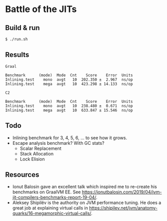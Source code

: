 # Battle of the JITs

## Build & run

```bash
$ ./run.sh
```

## Results

```
Graal

Benchmark      (mode)  Mode  Cnt    Score    Error  Units
Inlining.test    mono  avgt   10  202.350 ±  2.967  ns/op
Inlining.test    mega  avgt   10  423.298 ± 14.133  ns/op

C2

Benchmark      (mode)  Mode  Cnt    Score    Error  Units
Inlining.test    mono  avgt   10  238.480 ±  0.671  ns/op
Inlining.test    mega  avgt   10  633.847 ± 15.546  ns/op
```

## Todo

* Inlining benchmark for 3, 4, 5, 6, ... to see how it grows.
* Escape analysis benchmark? With GC stats?
  * Scalar Replacement
  * Stack Allocation
  * Lock Elision

## Resources

* Ionut Balosin gave an excellent talk which inspired me to re-create his benchmarks on GraalVM EE. See https://ionutbalosin.com/2019/04/jvm-jit-compilers-benchmarks-report-19-04/.
* Aleksey Shipilёv is the authority on JVM performance tuning. He does a great job at explaining virtual calls in https://shipilev.net/jvm/anatomy-quarks/16-megamorphic-virtual-calls/.